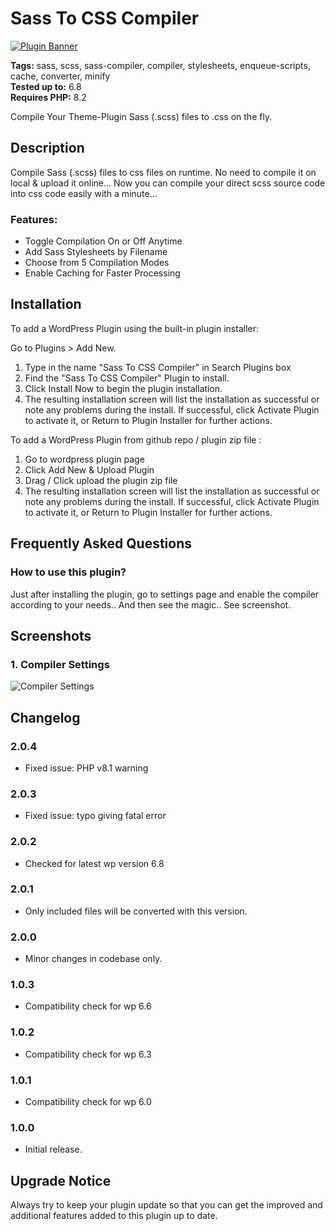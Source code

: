 # Sass To CSS Compiler

[![Plugin Banner](https://ps.w.org/sass-to-css-compiler/assets/banner-772x250.png)](https://wordpress.org/plugins/sass-to-css-compiler/)

**Tags:** sass, scss, sass-compiler, compiler, stylesheets, enqueue-scripts, cache, converter, minify \
**Tested up to:** 6.8 \
**Requires PHP:** 8.2

Compile Your Theme-Plugin Sass (.scss) files to .css on the fly.

## Description

Compile Sass (.scss) files to css files on runtime. No need to compile it on local & upload it online... Now you can compile your direct scss source code into css code easily with a minute...

### Features:

- Toggle Compilation On or Off Anytime
- Add Sass Stylesheets by Filename
- Choose from 5 Compilation Modes
- Enable Caching for Faster Processing

## Installation

To add a WordPress Plugin using the built-in plugin installer:

Go to Plugins > Add New.

1. Type in the name "Sass To CSS Compiler" in Search Plugins box
2. Find the "Sass To CSS Compiler" Plugin to install.
3. Click Install Now to begin the plugin installation.
4. The resulting installation screen will list the installation as successful or note any problems during the install.
If successful, click Activate Plugin to activate it, or Return to Plugin Installer for further actions.

To add a WordPress Plugin from github repo / plugin zip file :
1. Go to wordpress plugin page
2. Click Add New & Upload Plugin
3. Drag / Click upload the plugin zip file
4. The resulting installation screen will list the installation as successful or note any problems during the install.
If successful, click Activate Plugin to activate it, or Return to Plugin Installer for further actions.

## Frequently Asked Questions

### How to use this plugin?

Just after installing the plugin, go to settings page and enable the compiler according to your needs.. And then see the magic.. See screenshot.

## Screenshots

### 1. Compiler Settings

![Compiler Settings](https://ps.w.org/sass-to-css-compiler/assets/screenshot-1.png)

## Changelog

### 2.0.4
- Fixed issue: PHP v8.1 warning

### 2.0.3
- Fixed issue: typo giving fatal error

### 2.0.2
- Checked for latest wp version 6.8

### 2.0.1
- Only included files will be converted with this version.

### 2.0.0
- Minor changes in codebase only.

### 1.0.3
- Compatibility check for wp 6.6

### 1.0.2
- Compatibility check for wp 6.3

### 1.0.1
- Compatibility check for wp 6.0

### 1.0.0
- Initial release.

## Upgrade Notice

Always try to keep your plugin update so that you can get the improved and additional features added to this plugin up to date.